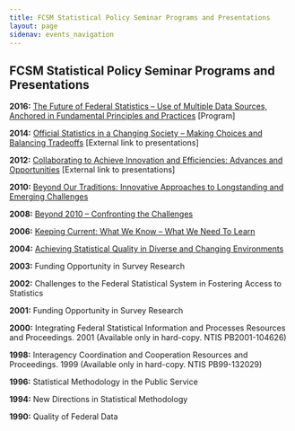 ```yaml
---
title: FCSM Statistical Policy Seminar Programs and Presentations
layout: page
sidenav: events_navigation
---
```


<h2 class="page-sub-title">FCSM Statistical Policy Seminar Programs and Presentations </h2>

<p><b>2016:</b> <a class="fcsm-main-links" href="{{ site.baseurl }}/assets/files/docs/2016FCSMPolicyProgramFinalWebVersion.pdf">The Future of Federal Statistics – Use of Multiple Data Sources, Anchored in Fundamental Principles and Practices</a> [Program]</p>

<p><b>2014:</b> <a class="fcsm-main-links" href="{{ site.baseurl }}/assets/files/docs/Final2014FCSMPolicyProgram.pdf">Official Statistics in a Changing Society – Making Choices and Balancing Tradeoffs</a> [External link to presentations]</p>

<p><b>2012:</b> <a class="fcsm-main-links" href="{{ site.baseurl }}/assets/files/docs/2012FCSMPolicySeminarProgramFinal.pdf">Collaborating to Achieve Innovation and Efficiencies: Advances and Opportunities</a> [External link to presentations]</p>

<p><b>2010:</b> <a class="fcsm-main-links" href="{{site.baseurl}}/assets/files/docs/2010FCSMPolicyProgram.pdf">Beyond Our Traditions: Innovative Approaches to Longstanding and Emerging Challenges</a></p>

<p><b>2008:</b> <a class="fcsm-main-links" href="{{site.baseurl}}/assets/files/docs/2008FCSMPolicyProgram.pdf">Beyond 2010 – Confronting the Challenges</a></p>

<p><b>2006:</b> <a class="fcsm-main-links" href="{{site.baseurl}}/assets/files/docs/2006FCSMPolicyProgram.pdf">Keeping Current: What We Know – What We Need To Learn</a></p>

<p><b>2004:</b> <a class="fcsm-main-links" href="{{site.baseurl}}/assets/files/docs/2004FCSMPolicyProgram.pdf">Achieving Statistical Quality in Diverse and Changing Environments</a></p>

<p><b>2003:</b> Funding Opportunity in Survey Research</p>

<p><b>2002:</b> Challenges to the Federal Statistical System in Fostering Access to Statistics</p>

<p><b>2001:</b> Funding Opportunity in Survey Research</p>

<p><b>2000:</b> Integrating Federal Statistical Information and Processes Resources and Proceedings. 2001 (Available only in hard-copy. NTIS PB2001-104626)</p>

<p><b>1998:</b> Interagency Coordination and Cooperation Resources and Proceedings. 1999 (Available only in hard-copy. NTIS PB99-132029)</p>

<p><b>1996:</b> Statistical Methodology in the Public Service</p>

<p><b>1994:</b> New Directions in Statistical Methodology</p>

<p><b>1990:</b> Quality of Federal Data</p>